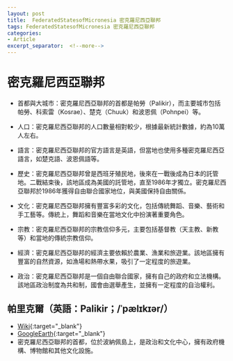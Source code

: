 ```yaml
---
layout: post
title:  FederatedStatesofMicronesia 密克羅尼西亞聯邦
tags: FederatedStatesofMicronesia 密克羅尼西亞聯邦 
categories:
- Article
excerpt_separator:  <!--more-->
---
```

# 密克羅尼西亞聯邦
- 首都與大城市：密克羅尼西亞聯邦的首都是帕勞（Palikir），而主要城市包括帕勞、科索雷（Kosrae）、楚克（Chuuk）和波恩佩（Pohnpei）等。

- 人口：密克羅尼西亞聯邦的人口數量相對較少，根據最新統計數據，約為10萬人左右。

- 語言：密克羅尼西亞聯邦的官方語言是英語，但當地也使用多種密克羅尼西亞語言，如楚克語、波恩佩語等。

- 歷史：密克羅尼西亞聯邦曾是西班牙殖民地，後來在一戰後成為日本的託管地。二戰結束後，該地區成為美國的託管地，直至1986年才獨立。密克羅尼西亞聯邦於1986年獲得自由聯合國家地位，與美國保持自由關係。

- 文化：密克羅尼西亞聯邦擁有豐富多彩的文化，包括傳統舞蹈、音樂、藝術和手工藝等。傳統上，舞蹈和音樂在當地文化中扮演著重要角色。

- 宗教：密克羅尼西亞聯邦的宗教信仰多元，主要包括基督教（天主教、新教等）和當地的傳統宗教信仰。

- 經濟：密克羅尼西亞聯邦的經濟主要依賴於農業、漁業和旅遊業。該地區擁有豐富的自然資源，如漁場和熱帶水果，吸引了一定程度的旅遊業。

- 政治：密克羅尼西亞聯邦是一個自由聯合國家，擁有自己的政府和立法機構。該地區政治制度為共和制，國會由選舉產生，並擁有一定程度的自治權利。

## 帕里克爾（英語：Palikir；/ˈpælɪkɪər/）
- [Wiki](https://zh.wikipedia.org/zh-tw/%E5%B8%95%E5%88%A9%E5%9F%BA%E5%B0%94 "Wiki"){:target="_blank"} 
- [GoogleEarth](https://earth.google.com/web/search/Palikir/@6.94679046,158.11275444,-6.39822052a,55764.14406711d,35y,0h,0t,0r/ "GoogleEarth"){:target="_blank"} 
- 密克羅尼西亞聯邦的首都，位於波納佩島上，是政治和文化中心，擁有政府機構、博物館和其他文化設施。


